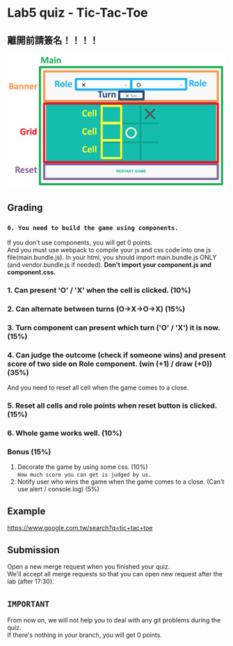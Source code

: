# Lab5 quiz - Tic-Tac-Toe

## 離開前請簽名！！！！

![Component](img/component.png)

## Grading
### `0. You need to build the game using components.`
If you don't use components, you will get 0 points. <br/>
And you must use webpack to compile your js and css code into one js file(main.bundle.js). In your html, you should import main.bundle.js ONLY (and vendor.bundle.js if needed).
<b>Don't import your component.js and component.css.</b>

### 1. Can present 'O' / 'X' when the cell is clicked. (10%)

### 2. Can alternate between turns (O->X->O->X) (15%)

### 3. Turn component can present which turn ('O' / 'X') it is now. (15%)

### 4. Can judge the outcome (check if someone wins) and present score of two side on Role component. (win (+1) / draw (+0)) (35%)
And you need to reset all cell when the game comes to a close.

### 5. Reset all cells and role points when reset button is clicked. (15%)

### 6. Whole game works well. (10%)

### Bonus (15%)
1. Decorate the game by using some css. (10%) <br/>
`How much score you can get is judged by us.`
2. Notify user who wins the game when the game comes to a close. (Can't use alert / console.log) (5%)

## Example
https://www.google.com.tw/search?q=tic+tac+toe

## Submission
Open a new merge request when you finished your quiz. <br />
We'll accept all merge requests so that you can open new request after the lab (after 17:30).<br />

## `IMPORTANT`<br />
From now on, we will not help you to deal with any git problems during the quiz.<br />
If there's nothing in your branch, you will get 0 points.
